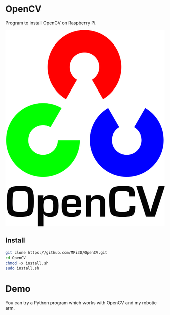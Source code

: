 # OpenCV

Program to install OpenCV on Raspberry Pi.

[![OpenCV](/opencv.png)](https://opencv.org/)

## Install

``` sh
git clone https://github.com/MPi3D/OpenCV.git
cd OpenCV
chmod +x install.sh
sudo install.sh
```

# Demo

You can try a Python program which works with OpenCV and my robotic arm.
